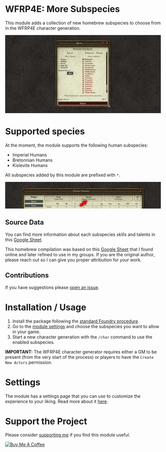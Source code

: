 # WFRP4E: More Subspecies

This module adds a collection of new homebrew subspecies to choose from in the WFRP4E character generation.

![Species selection box](.github/docs/cover.jpg)

# Supported species

At the moment, the module supports the following human subspecies:

- Imperial Humans
- Bretonnian Humans
- Kislevite Humans

All subspecies added by this module are prefixed with `*`.

![Species selection box](.github/docs/prefixed-subspecies.jpg)

## Source Data

You can find more information about each subspecies skills and talents in this [Google Sheet](https://docs.google.com/spreadsheets/d/1SU834rU3BHtLv57bYg7TLZKWghYfZ5KHy2GjJ9fHbno/edit#gid=0).

This homebrew compilation was based on this [Google Sheet](https://docs.google.com/spreadsheets/d/1ehSmNG95dfgvZm1PxrzC5gCiPzBIbq2VwllN-APT3kc/edit#gid=0) that I found online and later refined to use in my groups. If you are the original author, please reach out so I can give you proper attribution for your work.

## Contributions

If you have suggestions please [open an issue](https://github.com/mcavallo/foundry-vtt-wfrp4e-more-subspecies/issues/new).

# Installation / Usage

1. Install the package following the [standard Foundry procedure](https://foundryvtt.wiki/en/basics/Modules).
2. Go to the [module settings](https://github.com/mcavallo/foundry-vtt-wfrp4e-more-subspecies/wiki/Settings#enabled-datasets) and choose the subspecies you want to allow in your game.
3. Start a new character generation with the `/char` command to use the enabled subspecies.

**IMPORTANT:** The WFRP4E character generator requires either a GM to be present (from the very start of the process) or players to have the `Create New Actors` permission.

# Settings

The module has a settings page that you can use to customize the experience to your liking. Read more about it [here](https://github.com/mcavallo/foundry-vtt-random-target/wiki/Settings).

# Support the Project

Please consider [supporting me](https://www.buymeacoffee.com/ikindred) if you find this module useful.

<a href="https://www.buymeacoffee.com/ikindred" target="_blank"><img src="https://cdn.buymeacoffee.com/buttons/v2/default-yellow.png" alt="Buy Me A Coffee" height="40"></a>
